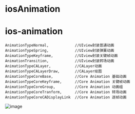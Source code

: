 # iosAnimation
# ios-animation
    AnimationTypeNormal,            //UIview封装普通动画
    AnimationTypeSpring,            //UIview封装弹簧动画
    AnimationTypeKeyframe,          //UIview封装关键帧动画
    AnimationTransition,            //UIview封装转场动画
    AnimationTypeCALayer,           //CALayer动画
    AnimationTypeCALayerDraw,       //CALayer绘图
    AnimationTypeCoreBase,          //Core Animation 基础动画
    AnimationTypeCoreKeyframe,      //Core Animation 关键帧动画
    AnimationTypeCoreGroup,         //Core Animation 动画组
    AnimationTypeCoreTranform,      //Core Animation 转场动画
    AnimationTypeCoreCADisplayLink  //Core Animation 逐帧动画


![image](http://github.com/rongshutou/iOS-Animation/animation.gif)
